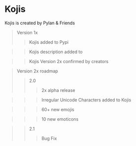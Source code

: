 # Kojis
Kojis is created by Pylan & Friends

>Version 1x
>> Kojis added to Pypi

>> Kojis description added to

>> Kojis Version 2x  confirmed by creators

>Version 2x roadmap
>>2.0
>>>2x alpha release

>>>Irregular Unicode Characters added to Kojis

>>>60+ new emojis

>>>10 new emoticons

>>2.1 
>>>Bug Fix



